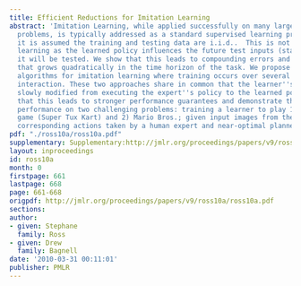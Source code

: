 ```yaml
---
title: Efficient Reductions for Imitation Learning
abstract: 'Imitation Learning, while applied successfully on many large real-world
  problems, is typically addressed as a standard supervised learning problem, where
  it is assumed the training and testing data are i.i.d..  This is not true in imitation
  learning as the learned policy influences the future test inputs (states) upon which
  it will be tested. We show that this leads to compounding errors and a regret bound
  that grows quadratically in the time horizon of the task. We propose two alternative
  algorithms for imitation learning where training occurs over several episodes of
  interaction. These two approaches share in common that the learner''s policy is
  slowly modified from executing the expert''s policy to the learned policy. We show
  that this leads to stronger performance guarantees and demonstrate the improved
  performance on two challenging problems: training a learner to play 1) a 3D racing
  game (Super Tux Kart) and 2) Mario Bros.; given input images from the games and
  corresponding actions taken by a human expert and near-optimal planner respectively.'
pdf: "./ross10a/ross10a.pdf"
supplementary: Supplementary:http://jmlr.org/proceedings/papers/v9/ross10a/ross10aSupple.pdf
layout: inproceedings
id: ross10a
month: 0
firstpage: 661
lastpage: 668
page: 661-668
origpdf: http://jmlr.org/proceedings/papers/v9/ross10a/ross10a.pdf
sections: 
author:
- given: Stephane
  family: Ross
- given: Drew
  family: Bagnell
date: '2010-03-31 00:11:01'
publisher: PMLR
---
```

